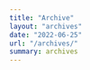 ```yaml
---
title: "Archive"
layout: "archives"
date: "2022-06-25"
url: "/archives/"
summary: archives
---
```

